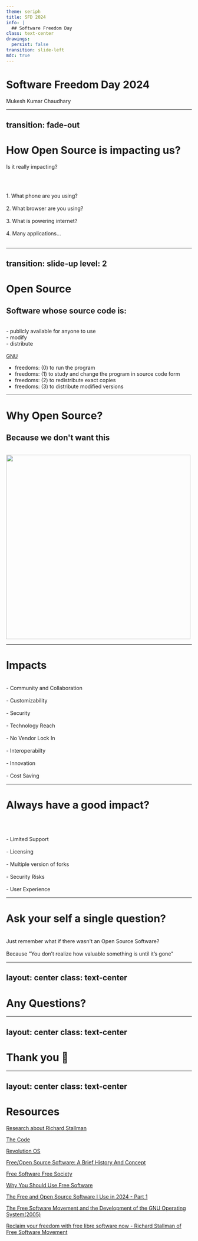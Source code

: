 ```yaml
---
theme: seriph
title: SFD 2024
info: |
  ## Software Freedom Day
class: text-center
drawings:
  persist: false
transition: slide-left
mdc: true
---
```


# Software Freedom Day 2024

Mukesh Kumar Chaudhary

<div class="abs-br m-6 flex gap-2">
  <a href="https://github.com/mukezhz" target="_blank" alt="Mukesh Kumar Chaudhary GitHub" title="Open in GitHub"
    class="text-xl slidev-icon-btn opacity-50 !border-none !hover:text-white">
    <carbon-logo-github />
  </a>
  <a href="https://linkedin.com/in/mukezhz" target="_blank" alt="Mukezhz's Linkedin" title="Mukesh Kumar Chaudhary Linkedin"
    class="text-xl slidev-icon-btn opacity-50 !border-none !hover:text-white">
    <carbon-logo-linkedin />
  </a>
</div>

---
transition: fade-out
---

# How Open Source is impacting us?

Is it really impacting?

<br/><br/>
<div v-click>
1. What phone are you using?
</div>
<br/>
<div v-click>
2. What browser are you using?
</div>
<br/>
<div v-click>
3. What is powering internet?
</div>
<br/>
<div v-click>
4. Many applications...
</div>
<br/>

---
transition: slide-up
level: 2
---

# Open Source

## Software whose source code is:
<br/>
<div v-click>
- publicly available for anyone to use
</div>

<div v-click>
- modify
</div>

<div v-click>
- distribute
</div>

<br/>

<div v-click>
<a href="https://www.gnu.org/philosophy/philosophy.html" _target="blank">GNU</a>
  <ul>
    <li>freedoms: (0) to run the program</li>
    <li>freedoms: (1) to study and change the program in source code form</li>
    <li>freedoms: (2) to redistribute exact copies</li>
    <li>freedoms: (3) to distribute modified versions</li>
  </ul> 
</div>

---

# Why Open Source?

## Because we don't want this
<br/>

<div v-click>
  <img src="https://rockymtnruby.com/wp-content/uploads/2024/07/Featured-Image-CrowdStrike.png" height="500" width="500" class="filter-blur-2"/>
</div>


---

# Impacts

<br/>
<v-click> - Community and Collaboration </v-click> <br/><br/>
<v-click> - Customizability </v-click> <br/><br/>
<v-click> - Security</v-click><br/><br/>
<v-click> - Technology Reach</v-click><br/><br/>
<v-click> - No Vendor Lock In</v-click><br/><br/>
<v-click> - Interoperabilty</v-click><br/><br/>
<v-click> - Innovation</v-click><br/><br/>
<v-click> - Cost Saving </v-click>

---

# Always have a good impact?

<br/><br/>

<v-click> - Limited Support </v-click>
<br/>
<br/>
<v-click> - Licensing </v-click>
<br/>
<br/>
<v-click> - Multiple version of forks </v-click>
<br/>
<br/>
<v-click> - Security Risks </v-click>
<br/>
<br/>
<v-click> - User Experience </v-click>
<br/>

---

# Ask your self a single question?

<br/>
<div v-click>
Just remember what if there wasn't an Open Source Software?
</div>
<br/>
<div v-click>
Because "You don’t realize how valuable something is until it’s gone"
</div>

---
layout: center
class: text-center
---

# Any Questions?

---
layout: center
class: text-center
---

# Thank you 🙏


---
layout: center
class: text-center
---

# Resources

[Research about Richard Stallman](https://duckduckgo.com/?q=Richard+Stallman)


[The Code](https://www.youtube.com/watch?v=XMm0HsmOTFI)

[Revolution OS](https://youtu.be/k0RYQVkQmWU)

[Free/Open Source Software: A Brief History And Concept](https://youtu.be/pURPtwdBE1M)

[Free Software Free Society](https://www.youtube.com/watch?v=Ag1AKIl_2GM&t=63s)

[Why You Should Use Free Software](https://youtu.be/lNsjlvwHR-0)

[The Free and Open Source Software I Use in 2024 - Part 1](https://www.youtube.com/watch?v=6t5BQRQJIVY)

[The Free Software Movement and the Development of the GNU Operating System(2005)](https://www.youtube.com/watch?v=Mz9KmomGTsQ)

[Reclaim your freedom with free libre software now - Richard Stallman of Free Software Movement](https://www.youtube.com/watch?v=n9YDz-Iwgyw)

<PoweredBySlidev mt-10 />
